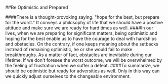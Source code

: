 ##Be Optimistic and Prepared

####There is a thought-provoking saying. "hope for the best, but prepare for the worst." It conveys a philosophy of life that we should have a positive attitude and make sure we are ready for hard times as well.
####In our lives, when we are preparing for significant matters, being optimistic and hoping for the best enable us to have the courage to deal with hardships and obstacles. On the contrary, if one keeps moaning about the setbacks instread of remaining optimistic, he or she would fail to make breakthroughs. As a matter of fact, obstacles are inevitable during our lifetime. If we don't foresee the worst outcome, we will be overwhelmed by the feeling of frustration when we suffer a defeat.
####To summarize, we should be optimistic but ready for adversities as well. Only in this way can we quickly adjust ourselves to the changeable environment.
